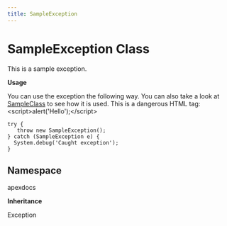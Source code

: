 ```yaml
---
title: SampleException
---
```


# SampleException Class

This is a sample exception.

**Usage** 

You can use the exception the following way. 
You can also take a look at [SampleClass](../samplegroup/SampleClass) to see how it is used. 
This is a dangerous HTML tag: &lt;script&gt;alert(&#x27;Hello&#x27;);&lt;/script&gt; 
 
```apex
try {
   throw new SampleException();
} catch (SampleException e) {
  System.debug('Caught exception');
}
```

## Namespace
apexdocs

**Inheritance**

Exception